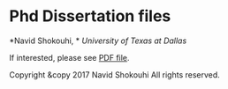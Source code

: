 # Phd Dissertation files
*Navid Shokouhi, *
*University of Texas at Dallas*

If interested, please see [PDF file](https://github.com/idnavid/dissertation/blob/master/SHOKOUHI-DISSERTATION-2017-rev3.pdf). 

Copyright &copy 2017
Navid Shokouhi
All rights reserved.
